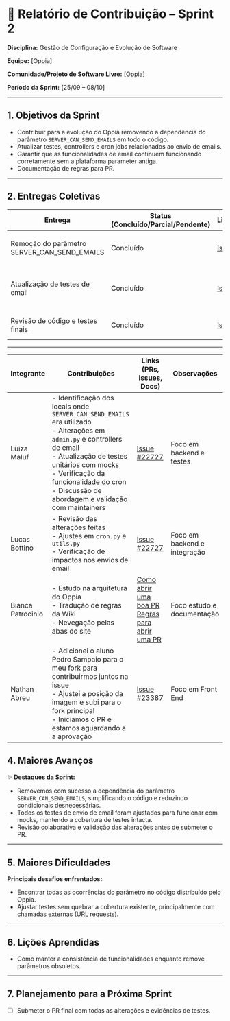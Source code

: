 # 📝 Relatório de Contribuição – Sprint 2

**Disciplina:** Gestão de Configuração e Evolução de Software

**Equipe:** \[Oppia]

**Comunidade/Projeto de Software Livre:** \[Oppia]

**Período da Sprint:** \[25/09 – 08/10]

---

## 1. Objetivos da Sprint


- Contribuir para a evolução do Oppia removendo a dependência do parâmetro `SERVER_CAN_SEND_EMAILS` em todo o código.
- Atualizar testes, controllers e cron jobs relacionados ao envio de emails.
- Garantir que as funcionalidades de email continuem funcionando corretamente sem a plataforma parameter antiga.
- Documentação de regras para PR.


---

## 2. Entregas Coletivas

| Entrega                     | Status (Concluído/Parcial/Pendente) | Link/Referência                                             | Observações           |
| --------------------------- | ----------------------------------- | ----------------------------------------------------------- | --------------------- |
| Remoção do parâmetro SERVER_CAN_SEND_EMAILS | Concluído | [Issue #22727](https://github.com/oppia/oppia/issues/22727) | Alterações em `admin.py`, `cron.py` e `utils.py` |
| Atualização de testes de email | Concluído | [Issue #22727](https://github.com/oppia/oppia/issues/22727) | Mock de requests implementado para testes de email |
| Revisão de código e testes finais | Concluído | [Issue #22727](https://github.com/oppia/oppia/issues/22727)| Testes manuais e unitários OK |


---

| Integrante    | Contribuições                                                                         | Links (PRs, Issues, Docs)                   | Observações          |
| ------------- | ------------------------------------------------------------------------------------- | ------------------------------------------- | -------------------- |
| Luiza Maluf   | - Identificação dos locais onde `SERVER_CAN_SEND_EMAILS` era utilizado<br>- Alterações em `admin.py` e controllers de email<br>- Atualização de testes unitários com mocks<br>- Verificação da funcionalidade do cron<br>- Discussão de abordagem e validação com maintainers| [Issue #22727](https://github.com/oppia/oppia/issues/22727) | Foco em backend e testes |
| Lucas Bottino | - Revisão das alterações feitas<br>- Ajustes em `cron.py` e `utils.py`<br>- Verificação de impactos nos envios de email |[Issue #22727](https://github.com/oppia/oppia/issues/22727) | Foco em backend e integração |
| Bianca Patrocinio| - Estudo na arquitetura do Oppia<br>- Tradução de regras da Wiki<br>- Nevegação pelas abas do site|[Como abrir uma boa PR](https://github.com/LuizaMaluf/GCES-OPPIA-relatorios/blob/main/docs/materiais/como-abrir-pr.md) [Regras para abrir uma PR](https://github.com/LuizaMaluf/GCES-OPPIA-relatorios/blob/main/docs/materiais/regras-para-pr.md) | Foco estudo e documentação |
| Nathan Abreu  | - Adicionei o aluno Pedro Sampaio para o meu fork para contribuirmos juntos na issue <br> - Ajustei a posição da imagem e subi para o fork principal <br> - Iniciamos o PR e estamos aguardando a a aprovação | [Issue #23387](https://github.com/oppia/oppia/issues/23387) | Foco em Front End|


## 4. Maiores Avanços

✨ **Destaques da Sprint:**

- Removemos com sucesso a dependência do parâmetro `SERVER_CAN_SEND_EMAILS`, simplificando o código e reduzindo condicionais desnecessárias.  
- Todos os testes de envio de email foram ajustados para funcionar com mocks, mantendo a cobertura de testes intacta.  
- Revisão colaborativa e validação das alterações antes de submeter o PR.  


---

## 5. Maiores Dificuldades

**Principais desafios enfrentados:**

- Encontrar todas as ocorrências do parâmetro no código distribuído pelo Oppia.  
- Ajustar testes sem quebrar a cobertura existente, principalmente com chamadas externas (URL requests).  

---

## 6. Lições Aprendidas

- Como manter a consistência de funcionalidades enquanto remove parâmetros obsoletos.  


---

## 7. Planejamento para a Próxima Sprint

- [ ] Submeter o PR final com todas as alterações e evidências de testes.  
